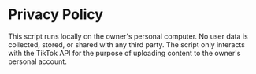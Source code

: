 # Privacy Policy

This script runs locally on the owner's personal computer. No user data is collected, stored, or shared with any third party. The script only interacts with the TikTok API for the purpose of uploading content to the owner's personal account.
